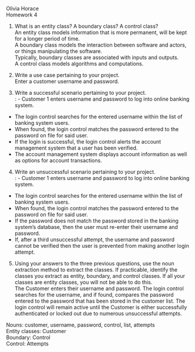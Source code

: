 Olivia Horace  
Homework 4  
  
1. What is an entity class? A boundary class? A control class?  
An entity class models information that is more permanent, will be kept for a longer period of time.  
A boundary class models the interaction between software and actors, or things manipulating the software.  
Typically, boundary classes are associated with inputs and outputs.  
A control class models algorithms and computations.  
   
2. Write a use case pertaining to your project.  
Enter a customer username and password.  
  
3. Write a successful scenario pertaining to your project.  
: - Customer 1 enters username and password to log into online banking system.  
  - The login control searches for the entered username within the list of banking system users.  
  - When found, the login control matches the password entered to the password on file for said user.  
  - If the login is successful, the login control alerts the account management system that a user has been verified.  
  - The account management system displays account information as well as options for account transactions.  
  
4. Write an unsuccessful scenario pertaining to your project.  
: - Customer 1 enters username and password to log into online banking system.  
  - The login control searches for the entered username within the list of banking system users.  
  - When found, the login control matches the password entered to the password on file for said user.  
  - If the password does not match the password stored in the banking system’s database, then the user must re-enter their username and password.  
  - If, after a third unsuccessful attempt, the username and password cannot be verified then the user is prevented from making another login attempt.  
  
5. Using your answers to the three previous questions, use the noun extraction method to extract the
classes. If practicable, identify the classes you extract as entity, boundary, and control classes. If all
your classes are entity classes, you will not be able to do this.  
The Customer enters their username and password. The login control searches for the username, and if found, compares the password entered to the password that has been stored in the customer list. The login control will remain active until the Customer is either successfully authenticated or locked out due to numerous unsuccessful attempts.  
  
Nouns: customer, username, password, control, list, attempts  
Entity classes: Customer  
Boundary: Control  
Control: Attempts  
